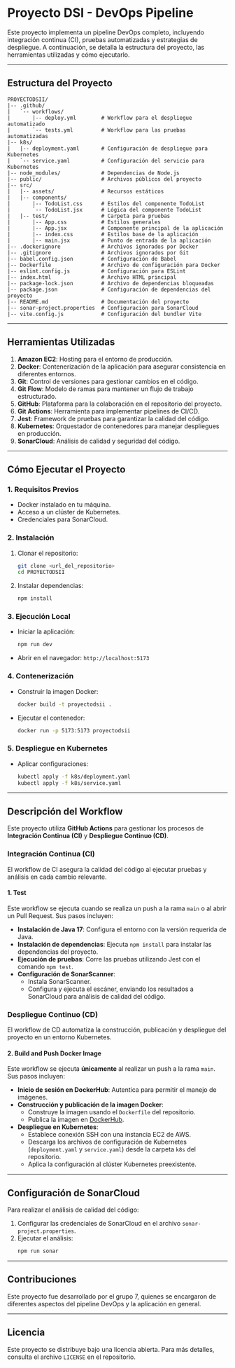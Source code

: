 # Proyecto DSI - DevOps Pipeline

Este proyecto implementa un pipeline DevOps completo, incluyendo integración continua (CI), pruebas automatizadas y estrategias de despliegue. A continuación, se detalla la estructura del proyecto, las herramientas utilizadas y cómo ejecutarlo.

---

## Estructura del Proyecto

```
PROYECTODSII/
|-- .github/
|   `-- workflows/
|       |-- deploy.yml        # Workflow para el despliegue automatizado
|       `-- tests.yml         # Workflow para las pruebas automatizadas
|-- k8s/
|   |-- deployment.yaml       # Configuración de despliegue para Kubernetes
|   `-- service.yaml          # Configuración del servicio para Kubernetes
|-- node_modules/             # Dependencias de Node.js
|-- public/                   # Archivos públicos del proyecto
|-- src/
|   |-- assets/               # Recursos estáticos
|   |-- components/
|       |-- TodoList.css      # Estilos del componente TodoList
|       `-- TodoList.jsx      # Lógica del componente TodoList
|   |-- test/                 # Carpeta para pruebas
|       |-- App.css           # Estilos generales
|       |-- App.jsx           # Componente principal de la aplicación
|       |-- index.css         # Estilos base de la aplicación
|       |-- main.jsx          # Punto de entrada de la aplicación
|-- .dockerignore             # Archivos ignorados por Docker
|-- .gitignore                # Archivos ignorados por Git
|-- babel.config.json         # Configuración de Babel
|-- Dockerfile                # Archivo de configuración para Docker
|-- eslint.config.js          # Configuración para ESLint
|-- index.html                # Archivo HTML principal
|-- package-lock.json         # Archivo de dependencias bloqueadas
|-- package.json              # Configuración de dependencias del proyecto
|-- README.md                 # Documentación del proyecto
|-- sonar-project.properties  # Configuración para SonarCloud
|-- vite.config.js            # Configuración del bundler Vite
```

---

## Herramientas Utilizadas

1. **Amazon EC2**: Hosting para el entorno de producción.
2. **Docker**: Contenerización de la aplicación para asegurar consistencia en diferentes entornos.
3. **Git**: Control de versiones para gestionar cambios en el código.
4. **Git Flow**: Modelo de ramas para mantener un flujo de trabajo estructurado.
5. **GitHub**: Plataforma para la colaboración en el repositorio del proyecto.
6. **Git Actions**: Herramienta para implementar pipelines de CI/CD.
7. **Jest**: Framework de pruebas para garantizar la calidad del código.
8. **Kubernetes**: Orquestador de contenedores para manejar despliegues en producción.
9. **SonarCloud**: Análisis de calidad y seguridad del código.

---

## Cómo Ejecutar el Proyecto

### 1. Requisitos Previos

- Docker instalado en tu máquina.
- Acceso a un clúster de Kubernetes.
- Credenciales para SonarCloud.

### 2. Instalación

1. Clonar el repositorio:

   ```bash
   git clone <url_del_repositorio>
   cd PROYECTODSII
   ```

2. Instalar dependencias:
   ```bash
   npm install
   ```

### 3. Ejecución Local

- Iniciar la aplicación:
  ```bash
  npm run dev
  ```
- Abrir en el navegador: `http://localhost:5173`

### 4. Contenerización

- Construir la imagen Docker:
  ```bash
  docker build -t proyectodsii .
  ```
- Ejecutar el contenedor:
  ```bash
  docker run -p 5173:5173 proyectodsii
  ```

### 5. Despliegue en Kubernetes

- Aplicar configuraciones:
  ```bash
  kubectl apply -f k8s/deployment.yaml
  kubectl apply -f k8s/service.yaml
  ```

---

## Descripción del Workflow

Este proyecto utiliza **GitHub Actions** para gestionar los procesos de **Integración Continua (CI)** y **Despliegue Continuo (CD)**.

### Integración Continua (CI)

El workflow de CI asegura la calidad del código al ejecutar pruebas y análisis en cada cambio relevante.  

#### 1. Test  
Este workflow se ejecuta cuando se realiza un push a la rama `main` o al abrir un Pull Request. Sus pasos incluyen:  

- **Instalación de Java 17**: Configura el entorno con la versión requerida de Java.  
- **Instalación de dependencias**: Ejecuta `npm install` para instalar las dependencias del proyecto.  
- **Ejecución de pruebas**: Corre las pruebas utilizando Jest con el comando `npm test`.  
- **Configuración de SonarScanner**:  
  - Instala SonarScanner.  
  - Configura y ejecuta el escáner, enviando los resultados a SonarCloud para análisis de calidad del código.  

### Despliegue Continuo (CD)

El workflow de CD automatiza la construcción, publicación y despliegue del proyecto en un entorno Kubernetes.  

#### 2. Build and Push Docker Image  
Este workflow se ejecuta **únicamente** al realizar un push a la rama `main`. Sus pasos incluyen:  

- **Inicio de sesión en DockerHub**: Autentica para permitir el manejo de imágenes.  
- **Construcción y publicación de la imagen Docker**:  
  - Construye la imagen usando el `Dockerfile` del repositorio.  
  - Publica la imagen en [DockerHub](https://hub.docker.com/repository/docker/moravak/todo-app/general).  
- **Despliegue en Kubernetes**:  
  - Establece conexión SSH con una instancia EC2 de AWS.  
  - Descarga los archivos de configuración de Kubernetes (`deployment.yaml` y `service.yaml`) desde la carpeta `k8s` del repositorio.  
  - Aplica la configuración al clúster Kubernetes preexistente.  

---

## Configuración de SonarCloud

Para realizar el análisis de calidad del código:

1. Configurar las credenciales de SonarCloud en el archivo `sonar-project.properties`.
2. Ejecutar el análisis:
   ```bash
   npm run sonar
   ```

---

## Contribuciones

Este proyecto fue desarrollado por el grupo 7, quienes se encargaron de diferentes aspectos del pipeline DevOps y la aplicación en general.

---

## Licencia

Este proyecto se distribuye bajo una licencia abierta. Para más detalles, consulta el archivo `LICENSE` en el repositorio.
